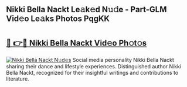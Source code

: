 ## Nikki Bella Nackt Le𝚊k𝚎d N𝚞𝚍e - Part-GLM Vid𝚎o Le𝚊ks Photos PqgKK

# <h2><a href="http://fb5mgpr.evod.top/?m=Nikki+Bella+Nackt">🔗 👉🔴 Nikki Bella Nackt Vid𝚎o Ph𝚘t𝚘s</a></h2>

[![Nikki Bella Nackt N𝚞d𝚎s](https://i.imgur.com/8V9OHl7.gif)](http://fb5mgpr.evod.top/?m=Nikki+Bella+Nackt)
Social media personality Nikki Bella Nackt sharing their dance and lifestyle experiences. Distinguished author Nikki Bella Nackt, recognized for their insightful writings and contributions to literature. 
